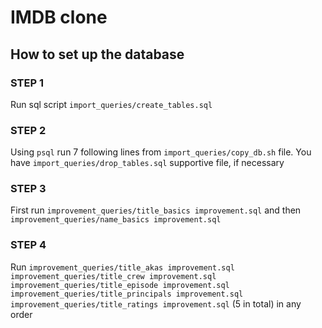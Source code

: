 # IMDB clone

## How to set up the database

### STEP 1

Run sql script ```import_queries/create_tables.sql```

### STEP 2

Using ```psql``` run 7 following lines from ```import_queries/copy_db.sh``` file.
You have ```import_queries/drop_tables.sql``` supportive file, if necessary

### STEP 3

First run ```improvement_queries/title_basics improvement.sql``` and then ```improvement_queries/name_basics improvement.sql```

### STEP 4
Run ```improvement_queries/title_akas improvement.sql```
```improvement_queries/title_crew improvement.sql```
```improvement_queries/title_episode improvement.sql```
```improvement_queries/title_principals improvement.sql```
```improvement_queries/title_ratings improvement.sql``` (5 in total) in any order